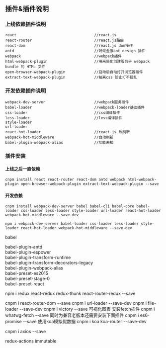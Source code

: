 ## 插件&插件说明
### 上线依赖插件说明
```
react                                   //react.js  
react-router                            //react.js路由  
react-dom                               //react.js dom操作  
antd                                    //蚂蚁金服ant design 插件  
webpack                                 //webpack插件  
html-webpack-plugin                     //用来简化创建服务于 webpack bundle 的 HTML 文件  
open-browser-webpack-plugin             //启动后自动打开浏览器插件  
extract-text-webpack-plugin             //抽离css 防止打不错乱
```
### 开发依赖插件说明
```
webpack-dev-server                      //webpack服务插件  
babel-loader                            //webpack-loader基础插件  
css-loader                              //css编译插件  
less-loader                             //less编译插件  
style-loader  
url-loader  
react-hot-loader                        //react.js 热刷新  
webpack-hot-middleware                  //自动刷新  
babel-plugin-webpack-alias              //功能未知  
```
### 插件安装
#### 上线之后一直依赖
```
cnpm install react react-router react-dom antd webpack html-webpack-plugin open-browser-webpack-plugin extract-text-webpack-plugin --save
```
#### 开发依赖
```
cnpm install webpack-dev-server babel babel-cli babel-core babel-loader css-loader less-loader style-loader url-loader react-hot-loader webpack-hot-middleware --save-dev
```
```
npm i webpack-dev-server babel-loader css-loader less-loader style-loader react-hot-loader webpack-hot-middleware --save-dev    
```
babel

babel-plugin-antd  
babel-plugin-espower  
babel-plugin-transform-runtime  
babel-plugin-transform-decorators-legacy  
babel-plugin-webpack-alias  
babel-preset-es2015  
babel-preset-stage-0  
babel-preset-react

npm i redux react-redux redux-thunk react-router-redux   --save

cnpm i react-router-dom --save
cnpm i url-loader --save-dev
cnpm i file-loader --save-dev
cnpm i victory --save 可视化图表
安装fetch插件
cnpm i whatwg-fetch --save
同时为兼容老版本还需要安装下面插件
cnpm i es6-promise --save
 使用koa模拟假数据
 cnpm i koa koa-router --save-dev

 
 cnpm i axios --save

 redux-actions
 immutable